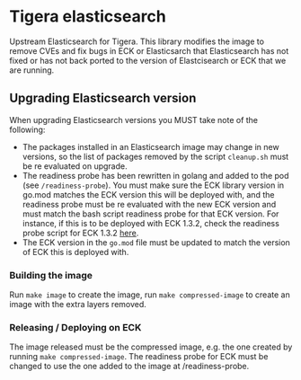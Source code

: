 # Tigera elasticsearch

Upstream Elasticsearch for Tigera. This library modifies the image to remove CVEs and fix bugs in ECK or Elasticsarch that 
Elasticsearch has not fixed or has not back ported to the version of Elastcisearch or ECK that we are running.

## Upgrading Elasticsearch version

When upgrading Elasticsearch versions you MUST take note of the following:
* The packages installed in an Elasticsearch image may change in new versions, so the list of packages removed by the
script `cleanup.sh` must be re evaluated on upgrade.
* The readiness probe has been rewritten in golang and added to the pod (see `/readiness-probe`). You must make sure the 
ECK library version in go.mod matches the ECK version this will be deployed with, and the readiness probe must be
re evaluated with the new ECK version and must match the bash script readiness probe for that ECK version. For instance,
if this is to be deployed with ECK 1.3.2, check the readiness probe script for ECK 1.3.2
[here](https://github.com/elastic/cloud-on-k8s/blob/1.3.2/pkg/controller/elasticsearch/nodespec/readiness_probe.go#L31).
* The ECK version in the `go.mod` file must be updated to match the version of ECK this is deployed with.

### Building the image

Run `make image` to create the image, run `make compressed-image` to create an image with the extra layers removed.

### Releasing / Deploying on ECK

The image released must be the compressed image, e.g. the one created by running `make compressed-image`. The readiness 
probe for ECK must be changed to use the one added to the image at /readiness-probe.